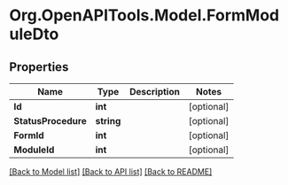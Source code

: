 # Org.OpenAPITools.Model.FormModuleDto

## Properties

Name | Type | Description | Notes
------------ | ------------- | ------------- | -------------
**Id** | **int** |  | [optional] 
**StatusProcedure** | **string** |  | [optional] 
**FormId** | **int** |  | [optional] 
**ModuleId** | **int** |  | [optional] 

[[Back to Model list]](../../README.md#documentation-for-models) [[Back to API list]](../../README.md#documentation-for-api-endpoints) [[Back to README]](../../README.md)

